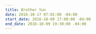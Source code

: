 ```yaml
---
title: Brother Yun
date: 2016-10-17 07:01:00 -04:00
start_date: 2016-10-09 17:00:00 -04:00
end_date: 2016-10-09 19:30:00 -04:00
---
```


